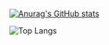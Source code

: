 [![Anurag's GitHub stats](https://github-readme-stats.vercel.app/api?username=ctrlkk&show_icons=true&theme=transparent)](https://github.com/anuraghazra/github-readme-stats)

![Top Langs](https://github-readme-stats.vercel.app/api/top-langs/?username=ctrlkk&layout=compact&theme=transparent)
